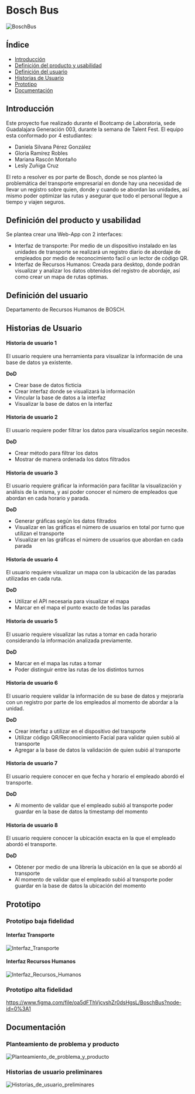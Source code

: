 # Bosch Bus
![BoschBus](https://i.ibb.co/d7RvJtZ/BOSCHBUSlogo.jpg)

## Índice

- [Introducción](#introduccion)
- [Definición del producto y usabilidad](#definición-del-producto-y-usabilidad)
- [Definición del usuario](#definición-del-usuario)
- [Historias de Usuario](#historias-de-usuario)
- [Prototipo](#prototipo)
- [Documentación](#documentación)


## Introducción
Este proyecto fue realizado durante el Bootcamp de Laboratoria, sede Guadalajara Generación 003, durante la semana de Talent Fest.
El equipo esta conformado por 4 estudiantes:

- Daniela Silvana Pérez González
- Gloria Ramírez Robles
- Mariana Rascón Montaño
- Lesly Zuñiga Cruz

El reto a resolver es por parte de Bosch, donde se nos planteó la problemática del transporte empresarial en donde hay una necesidad de llevar un registro sobre quien, donde y cuando se abordan las unidades, así mismo poder optimizar las rutas y asegurar que todo el personal llegue a tiempo y viajen seguros.

## Definición del producto y usabilidad
Se plantea crear una Web-App con 2 interfaces:
- Interfaz de transporte: Por medio de un dispositivo instalado en las unidades de transporte se realizará un registro diario de abordaje de empleados por medio de reconocimiento facil o un lector de código QR.
- Interfaz de Recursos Humanos: Creada para desktop, donde podrán visualizar y analizar los datos obtenidos del registro de abordaje, así como crear un mapa de rutas optimas.

## Definición del usuario
Departamento de Recursos Humanos de BOSCH.

## Historias de Usuario
#### Historia de usuario 1
El usuario requiere una herramienta para visualizar la información de una base de datos ya existente.

**DoD**
- Crear base de datos ficticia
- Crear interfaz donde se visualizará la información
- Vincular la base de datos a la interfaz
- Visualizar la base de datos en la interfaz

#### Historia de usuario 2
El usuario requiere poder filtrar los datos para visualizarlos según necesite.

**DoD**
- Crear método para filtrar los datos
- Mostrar de manera ordenada los datos filtrados

#### Historia de usuario 3
El usuario requiere gráficar la información para facilitar la visualización y análisis de la misma, y así poder conocer el número de empleados que abordan en cada horario y parada.

**DoD**
- Generar gráficas según los datos filtrados
- Visualizar en las gráficas el número de usuarios en total por turno que utilizan el transporte
- Visualizar en las gráficas el número de usuarios que abordan en cada parada

#### Historia de usuario 4
El usuario requiere visualizar un mapa con la ubicación de las paradas utilizadas en cada ruta.

**DoD**
- Utilizar el API necesaria para visualizar el mapa
- Marcar en el mapa el punto exacto de todas las paradas

#### Historia de usuario 5
El usuario requiere visualizar las rutas a tomar en cada horario considerando la información analizada previamente.

**DoD**
- Marcar en el mapa las rutas a tomar 
- Poder distinguir entre las rutas de los distintos turnos

#### Historia de usuario 6
El usuario requiere validar la información de su base de datos y mejorarla con un registro por parte de los empleados al momento de abordar a la unidad.

**DoD**
- Crear interfaz a utilizar en el dispositivo del transporte
- Utilizar código QR/Reconocimiento Facial para validar quien subió al transporte
- Agregar a la base de datos la validación de quien subió al transporte

#### Historia de usuario 7
El usuario requiere conocer en que fecha y horario el empleado abordó el transporte.

**DoD**
- Al momento de validar que el empleado subió al transporte poder guardar en la base de datos la timestamp del momento

#### Historia de usuario 8
El usuario requiere conocer la ubicación exacta en la que el empleado abordó el transporte.

**DoD**
- Obtener por medio de una librería la ubicación en la que se abordó al transporte
- Al momento de validar que el empleado subió al transporte poder guardar en la base de datos la ubicación del momento

## Prototipo
### Prototipo baja fidelidad
#### Interfaz Transporte
![Interfaz_Transporte](https://i.ibb.co/x55PK7h/ndice3.jpg)
#### Interfaz Recursos Humanos
![Interfaz_Recursos_Humanos](https://i.ibb.co/zsC5QXf/ndice2.jpg) 
### Prototipo alta fidelidad
https://www.figma.com/file/oa5dFThVjcvshZr0dsHgsL/BoschBus?node-id=0%3A1

## Documentación
### Planteamiento de problema y producto
![Planteamiento_de_problema_y_producto](https://i.ibb.co/3S38CWT/ndice4.jpg)
### Historias de usuario preliminares
![Historias_de_usuario_preliminares](https://i.ibb.co/VBjZHDK/ndice.jpg)